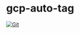 # gcp-auto-tag

[![Git](https://app.soluble.cloud/api/v1/public/badges/243250bd-df0b-481e-96ac-f951baa32b07.svg?orgId=561911742905)](https://app.soluble.cloud/repos/details/github.com/mollypi/gcp-auto-tag?orgId=561911742905)  